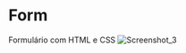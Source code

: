 # Form
Formulário com HTML e CSS
![Screenshot_3](https://github.com/thiagosctto/Form/assets/104689440/d7c5d516-22e1-4cfe-9db2-f409b53b1e24)
